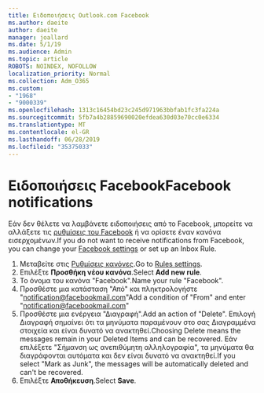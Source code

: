 ```yaml
---
title: Ειδοποιήσεις Outlook.com Facebook
ms.author: daeite
author: daeite
manager: joallard
ms.date: 5/1/19
ms.audience: Admin
ms.topic: article
ROBOTS: NOINDEX, NOFOLLOW
localization_priority: Normal
ms.collection: Adm_O365
ms.custom:
- "1968"
- "9000339"
ms.openlocfilehash: 1313c16454bd23c245d971963bbfab1fc3fa224a
ms.sourcegitcommit: 5fb7a4b28859690020efdea630d03e70cc0e6334
ms.translationtype: MT
ms.contentlocale: el-GR
ms.lasthandoff: 06/28/2019
ms.locfileid: "35375033"
---
```

# <a name="facebook-notifications"></a><span data-ttu-id="92e3c-102">Ειδοποιήσεις Facebook</span><span class="sxs-lookup"><span data-stu-id="92e3c-102">Facebook notifications</span></span>

<span data-ttu-id="92e3c-103">Εάν δεν θέλετε να λαμβάνετε ειδοποιήσεις από το Facebook, μπορείτε να αλλάξετε τις [ρυθμίσεις του Facebook](https://www.facebook.com/settings?tab=notifications) ή να ορίσετε έναν κανόνα εισερχομένων.</span><span class="sxs-lookup"><span data-stu-id="92e3c-103">If you do not want to receive notifications from Facebook, you can change your [Facebook settings](https://www.facebook.com/settings?tab=notifications) or set up an Inbox Rule.</span></span>

1. <span data-ttu-id="92e3c-104">Μεταβείτε στις [Ρυθμίσεις κανόνες](https://outlook.live.com/mail/options/mail/rules/inboxRules).</span><span class="sxs-lookup"><span data-stu-id="92e3c-104">Go to [Rules settings](https://outlook.live.com/mail/options/mail/rules/inboxRules).</span></span>
1. <span data-ttu-id="92e3c-105">Επιλέξτε **Προσθήκη νέου κανόνα**.</span><span class="sxs-lookup"><span data-stu-id="92e3c-105">Select **Add new rule**.</span></span>
1. <span data-ttu-id="92e3c-106">Το όνομα του κανόνα "Facebook".</span><span class="sxs-lookup"><span data-stu-id="92e3c-106">Name your rule "Facebook".</span></span>
1. <span data-ttu-id="92e3c-107">Προσθέστε μια κατάσταση "Από" και πληκτρολογήστε "notification@facebookmail.com"</span><span class="sxs-lookup"><span data-stu-id="92e3c-107">Add a condition of "From" and enter "notification@facebookmail.com"</span></span>
1. <span data-ttu-id="92e3c-108">Προσθέστε μια ενέργεια "Διαγραφή".</span><span class="sxs-lookup"><span data-stu-id="92e3c-108">Add an action of "Delete".</span></span> <span data-ttu-id="92e3c-109">Επιλογή Διαγραφή σημαίνει ότι τα μηνύματα παραμένουν στο σας Διαγραμμένα στοιχεία και είναι δυνατό να ανακτηθεί.</span><span class="sxs-lookup"><span data-stu-id="92e3c-109">Choosing Delete means the messages remain in your Deleted Items and can be recovered.</span></span> <span data-ttu-id="92e3c-110">Εάν επιλέξετε "Σήμανση ως ανεπιθύμητη αλληλογραφία", τα μηνύματα θα διαγράφονται αυτόματα και δεν είναι δυνατό να ανακτηθεί.</span><span class="sxs-lookup"><span data-stu-id="92e3c-110">If you select "Mark as Junk", the messages will be automatically deleted and can't be recovered.</span></span>
1. <span data-ttu-id="92e3c-111">Επιλέξτε **Αποθήκευση**.</span><span class="sxs-lookup"><span data-stu-id="92e3c-111">Select **Save**.</span></span>